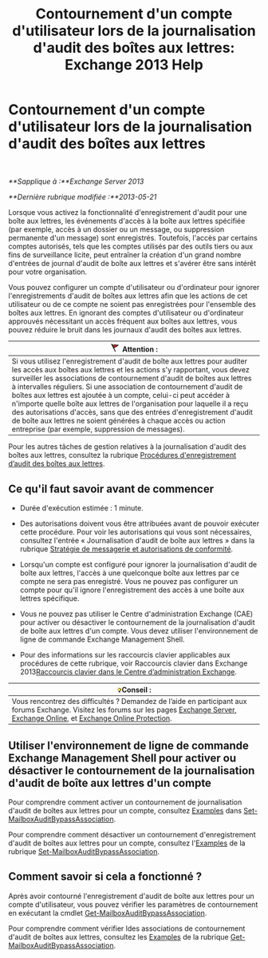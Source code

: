﻿---
title: "Contournement d'un compte d'utilisateur lors de la journalisation d'audit des boîtes aux lettres: Exchange 2013 Help"
TOCTitle: Contournement d'un compte d'utilisateur lors de la journalisation d'audit des boîtes aux lettres
ms:assetid: 98a87071-fe31-4b67-beb8-a73799e54df2
ms:mtpsurl: https://technet.microsoft.com/fr-fr/library/Ff461934(v=EXCHG.150)
ms:contentKeyID: 50478767
ms.date: 04/24/2018
mtps_version: v=EXCHG.150
ms.translationtype: HT
---

# Contournement d'un compte d'utilisateur lors de la journalisation d'audit des boîtes aux lettres

 

_**Sapplique à :**Exchange Server 2013_

_**Dernière rubrique modifiée :**2013-05-21_

Lorsque vous activez la fonctionnalité d'enregistrement d'audit pour une boîte aux lettres, les événements d'accès à la boîte aux lettres spécifiée (par exemple, accès à un dossier ou un message, ou suppression permanente d'un message) sont enregistrés. Toutefois, l'accès par certains comptes autorisés, tels que les comptes utilisés par des outils tiers ou aux fins de surveillance licite, peut entraîner la création d'un grand nombre d'entrées de journal d'audit de boîte aux lettres et s'avérer être sans intérêt pour votre organisation.

Vous pouvez configurer un compte d'utilisateur ou d'ordinateur pour ignorer l'enregistrements d'audit de boîtes aux lettres afin que les actions de cet utilisateur ou de ce compte ne soient pas enregistrées pour l'ensemble des boîtes aux lettres. En ignorant des comptes d'utilisateur ou d'ordinateur approuvés nécessitant un accès fréquent aux boîtes aux lettres, vous pouvez réduire le bruit dans les journaux d'audit des boîtes aux lettres.

<table>
<thead>
<tr class="header">
<th><img src="images/JJ673034.Caution(EXCHG.150).gif" title="Attention" alt="Attention" />Attention :</th>
</tr>
</thead>
<tbody>
<tr class="odd">
<td>Si vous utilisez l'enregistrement d'audit de boîte aux lettres pour auditer les accès aux boîtes aux lettres et les actions s'y rapportant, vous devez surveiller les associations de contournement d'audit de boîtes aux lettres à intervalles réguliers. Si une association de contournement d'audit de boîtes aux lettres est ajoutée à un compte, celui-ci peut accéder à n'importe quelle boîte aux lettres de l'organisation pour laquelle il a reçu des autorisations d'accès, sans que des entrées d'enregistrement d'audit de boîte aux lettres ne soient générées à chaque accès ou action entreprise (par exemple, suppression de messages).</td>
</tr>
</tbody>
</table>


Pour les autres tâches de gestion relatives à la journalisation d'audit des boîtes aux lettres, consultez la rubrique [Procédures d'enregistrement d’audit des boîtes aux lettres](mailbox-audit-logging-procedures-exchange-2013-help.md).

## Ce qu'il faut savoir avant de commencer

  - Durée d'exécution estimée : 1 minute.

  - Des autorisations doivent vous être attribuées avant de pouvoir exécuter cette procédure. Pour voir les autorisations qui vous sont nécessaires, consultez l'entrée « Journalisation d'audit de boîte aux lettres » dans la rubrique [Stratégie de messagerie et autorisations de conformité](messaging-policy-and-compliance-permissions-exchange-2013-help.md).

  - Lorsqu'un compte est configuré pour ignorer la journalisation d'audit de boîte aux lettres, l'accès à une quelconque boîte aux lettres par ce compte ne sera pas enregistré. Vous ne pouvez pas configurer un compte pour qu'il ignore l'enregistrement des accès à une boîte aux lettres spécifique.

  - Vous ne pouvez pas utiliser le Centre d'administration Exchange (CAE) pour activer ou désactiver le contournement de la journalisation d'audit de boîte aux lettres d'un compte. Vous devez utiliser l'environnement de ligne de commande Exchange Management Shell.

  - Pour des informations sur les raccourcis clavier applicables aux procédures de cette rubrique, voir Raccourcis clavier dans Exchange 2013[Raccourcis clavier dans le Centre d’administration Exchange](keyboard-shortcuts-in-the-exchange-admin-center-exchange-online-protection-help.md).

<table>
<thead>
<tr class="header">
<th><img src="images/Bb125224.tip(EXCHG.150).gif" title="Conseil" alt="Conseil" />Conseil :</th>
</tr>
</thead>
<tbody>
<tr class="odd">
<td>Vous rencontrez des difficultés ? Demandez de l’aide en participant aux forums Exchange. Visitez les forums sur les pages <a href="https://go.microsoft.com/fwlink/p/?linkid=60612">Exchange Server</a>, <a href="https://go.microsoft.com/fwlink/p/?linkid=267542">Exchange Online</a>, et <a href="https://go.microsoft.com/fwlink/p/?linkid=285351">Exchange Online Protection</a>.</td>
</tr>
</tbody>
</table>


## Utiliser l'environnement de ligne de commande Exchange Management Shell pour activer ou désactiver le contournement de la journalisation d'audit de boîte aux lettres d'un compte

Pour comprendre comment activer un contournement de journalisation d'audit de boîtes aux lettres pour un compte, consultez [Examples](https://technet.microsoft.com/fr-fr/ff696758\(exchg.150\)#examples) dans [Set-MailboxAuditBypassAssociation](https://technet.microsoft.com/fr-fr/library/ff696758\(v=exchg.150\)).

Pour comprendre comment désactiver un contournement d'enregistrement d'audit de boîtes aux lettres pour un compte, consultez l'[Examples](https://technet.microsoft.com/fr-fr/ff696758\(exchg.150\)#examples) de la rubrique [Set-MailboxAuditBypassAssociation](https://technet.microsoft.com/fr-fr/library/ff696758\(v=exchg.150\)).

## Comment savoir si cela a fonctionné ?

Après avoir contourné l'enregistrement d'audit de boîte aux lettres pour un compte d'utilisateur, vous pouvez vérifier les paramètres de contournement en exécutant la cmdlet [Get-MailboxAuditBypassAssociation](https://technet.microsoft.com/fr-fr/library/ff696741\(v=exchg.150\)).

Pour comprendre comment vérifier ldes associations de contournement d'audit de boîtes aux lettres, consultez les [Examples](https://technet.microsoft.com/fr-fr/ff696741\(exchg.150\)#examples) de la rubrique [Get-MailboxAuditBypassAssociation](https://technet.microsoft.com/fr-fr/library/ff696741\(v=exchg.150\)).

